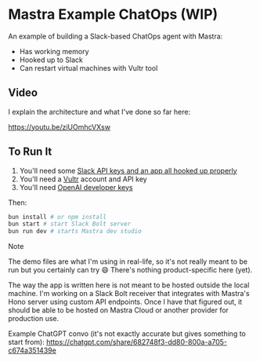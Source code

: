 # Mastra Example ChatOps (WIP)

An example of building a Slack-based ChatOps agent with Mastra:

- Has working memory
- Hooked up to Slack
- Can restart virtual machines with Vultr tool

## Video

I explain the architecture and what I've done so far here:

https://youtu.be/ziUOmhcVXsw

## To Run It

1. You'll need some [Slack API keys and an app all hooked up properly](https://tools.slack.dev/bolt-js/getting-started/)
2. You'll need a [Vultr](https://vultr.com) account and API key
3. You'll need [OpenAI developer keys](https://platform.openai.com)

Then:

```sh
bun install # or npm install
bun start # start Slack Bolt server
bun run dev # starts Mastra dev studio
```

> [!NOTE]
> The demo files are what I'm using in real-life, so it's not really meant to be run but you certainly can try 😄 There's nothing product-specific here (yet).

The way the app is written here is not meant to be hosted outside the local machine. I'm working on a Slack Bolt receiver that integrates with Mastra's Hono server using custom API endpoints. Once I have that figured out, it should be able to be hosted on Mastra Cloud or another provider for production use.

Example ChatGPT convo (it's not exactly accurate but gives something to start from): https://chatgpt.com/share/682748f3-dd80-800a-a705-c674a351439e
